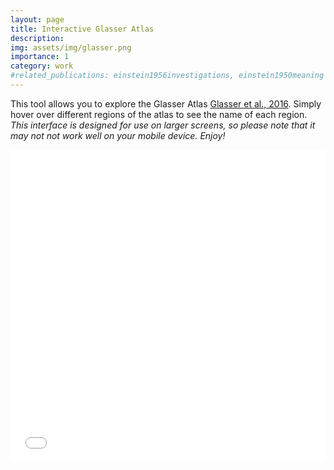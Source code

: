```yaml
---
layout: page
title: Interactive Glasser Atlas
description: 
img: assets/img/glasser.png
importance: 1
category: work
#related_publications: einstein1956investigations, einstein1950meaning
---
```


This tool allows you to explore the Glasser Atlas [Glasser et al., 2016](https://www.nature.com/articles/nature18933). Simply hover over different regions of the atlas to see the name of each region. 
*This interface is designed for use on larger screens, so please note that it may not not work well on your mobile device. Enjoy!*



<div class="l-page">
  <iframe src="{{ '/assets/plotly/glasser_gui.html' | relative_url }}" frameborder='0' scrolling='no' height="500px" width="100%" style="border: 1px black;"></iframe>
</div>